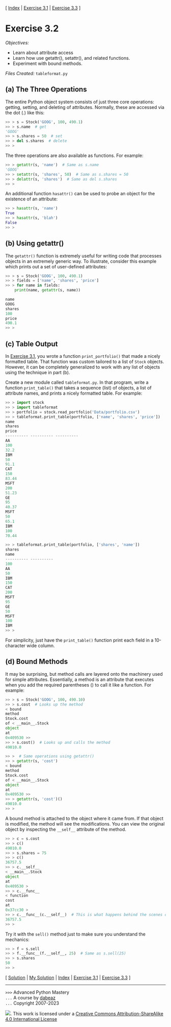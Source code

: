 \[ [Index](index.md) | [Exercise 3.1](ex3_1.md) | [Exercise 3.3](ex3_3.md) \]

# Exercise 3.2

*Objectives:*

- Learn about attribute access
- Learn how use getattr(), setattr(), and related functions.
- Experiment with bound methods.

*Files Created:* `tableformat.py`

## (a) The Three Operations

The entire Python object system consists of just three core operations: getting, setting, and deleting
of attributes. Normally, these are accessed via the dot (.) like this:

```python
>> > s = Stock('GOOG', 100, 490.1)
>> > s.name  # get
'GOOG'
>> > s.shares = 50  # set
>> > del s.shares  # delete
>> >
```

The three operations are also available as functions. For example:

```python
>> > getattr(s, 'name')  # Same as s.name
'GOOG'
>> > setattr(s, 'shares', 50)  # Same as s.shares = 50
>> > delattr(s, 'shares')  # Same as del s.shares
>> >
```

An additional function `hasattr()` can be used to probe an object for the existence of an attribute:

```python
>> > hasattr(s, 'name')
True
>> > hasattr(s, 'blah')
False
>> >
```

## (b) Using getattr()

The `getattr()` function is extremely useful for
writing code that processes objects in an extremely generic way. To
illustrate, consider this example which prints out a set of
user-defined attributes:

```python
>> > s = Stock('GOOG', 100, 490.1)
>> > fields = ['name', 'shares', 'price']
>> > for name in fields:
    print(name, getattr(s, name))

name
GOOG
shares
100
price
490.1
>> >
```

## (c) Table Output

In [Exercise 3.1](ex3_1.md), you wrote a function `print_portfolio()`
that made a nicely formatted table. That function was custom tailored
to a list of `Stock` objects. However, it can be completely generalized
to work with any list of objects using the technique in part (b).

Create a new module called `tableformat.py`. In that program,
write a function `print_table()` that takes a sequence (list) of objects,
a list of attribute names, and prints a nicely formatted table. For example:

```python
>> > import stock
>> > import tableformat
>> > portfolio = stock.read_portfolio('Data/portfolio.csv')
>> > tableformat.print_table(portfolio, ['name', 'shares', 'price'])
name
shares
price
---------- ---------- ----------
AA
100
32.2
IBM
50
91.1
CAT
150
83.44
MSFT
200
51.23
GE
95
40.37
MSFT
50
65.1
IBM
100
70.44

>> > tableformat.print_table(portfolio, ['shares', 'name'])
shares
name
---------- ----------
100
AA
50
IBM
150
CAT
200
MSFT
95
GE
50
MSFT
100
IBM
>> > 
```

For simplicity, just have the `print_table()` function print each field in
a 10-character wide column.

## (d) Bound Methods

It may be surprising, but method calls are layered onto the machinery used
for simple attributes. Essentially, a method is an attribute that
executes when you add the required parentheses () to call it like a function. For
example:

```python
>> > s = Stock('GOOG', 100, 490.10)
>> > s.cost  # Looks up the method
< bound
method
Stock.cost
of < __main__.Stock
object
at
0x409530 >>
>> > s.cost()  # Looks up and calls the method
49010.0

>> >  # Same operations using getattr()
>> > getattr(s, 'cost')
< bound
method
Stock.cost
of < __main__.Stock
object
at
0x409530 >>
>> > getattr(s, 'cost')()
49010.0
>> > 
```

A bound method is attached to the object where it came from. If that
object is modified, the method will see the modifications. You can
view the original object by inspecting the `__self__` attribute
of the method.

```python
>> > c = s.cost
>> > c()
49010.0
>> > s.shares = 75
>> > c()
36757.5
>> > c.__self__
< __main__.Stock
object
at
0x409530 >
>> > c.__func__
< function
cost
at
0x37cc30 >
>> > c.__func__(c.__self__)  # This is what happens behind the scenes of calling c()
36757.5
>> >
```

Try it with the `sell()` method just to make sure you
understand the mechanics:

```python
>> > f = s.sell
>> > f.__func__(f.__self__, 25)  # Same as s.sell(25)
>> > s.shares
50
>> >
```

\[ [Solution](soln3_2.md) | [My Solution](../tableformat.py) | [Index](index.md) | [Exercise 3.1](ex3_1.md) | [Exercise 3.3](ex3_3.md) \]

----
`>>>` Advanced Python Mastery  
`...` A course by [dabeaz](https://www.dabeaz.com)  
`...` Copyright 2007-2023

![](https://i.creativecommons.org/l/by-sa/4.0/88x31.png). This work is licensed under
a [Creative Commons Attribution-ShareAlike 4.0 International License](http://creativecommons.org/licenses/by-sa/4.0/)

